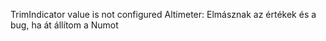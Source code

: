 TrimIndicator value is not configured
Altimeter: Elmásznak az értékek és a bug, ha át állítom a Numot